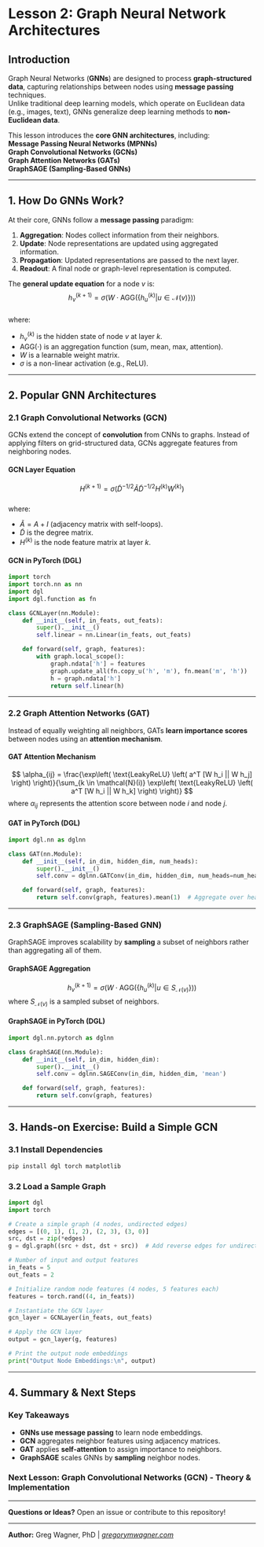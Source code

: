 # Lesson 2: Graph Neural Network Architectures  

## Introduction  

Graph Neural Networks (**GNNs**) are designed to process **graph-structured data**, capturing relationships between nodes using **message passing** techniques.  
Unlike traditional deep learning models, which operate on Euclidean data (e.g., images, text), GNNs generalize deep learning methods to **non-Euclidean data**.  

This lesson introduces the **core GNN architectures**, including:  
**Message Passing Neural Networks (MPNNs)**  
**Graph Convolutional Networks (GCNs)**  
**Graph Attention Networks (GATs)**  
**GraphSAGE (Sampling-Based GNNs)**  

---

## 1. How Do GNNs Work?  

At their core, GNNs follow a **message passing** paradigm:  

1. **Aggregation**: Nodes collect information from their neighbors.  
2. **Update**: Node representations are updated using aggregated information.  
3. **Propagation**: Updated representations are passed to the next layer.  
4. **Readout**: A final node or graph-level representation is computed.  

The **general update equation** for a node $v$ is:  
$$
h_v^{(k+1)} = \sigma \left( W \cdot \text{AGG} \left( \{ h_u^{(k)} | u \in \mathcal{N}(v) \} \right) \right)
$$  
where:  
- $h_v^{(k)}$ is the hidden state of node $v$ at layer $k$.  
- $\text{AGG}(\cdot)$ is an aggregation function (sum, mean, max, attention).  
- $W$ is a learnable weight matrix.  
- $\sigma$ is a non-linear activation (e.g., ReLU).  

---
## 2. Popular GNN Architectures  

### **2.1 Graph Convolutional Networks (GCN)**  

GCNs extend the concept of **convolution** from CNNs to graphs. Instead of applying filters on grid-structured data, GCNs aggregate features from neighboring nodes.  

#### **GCN Layer Equation**  
$$
H^{(k+1)} = \sigma \left( \tilde{D}^{-1/2} \tilde{A} \tilde{D}^{-1/2} H^{(k)} W^{(k)} \right)
$$  
where:  
- $\tilde{A} = A + I$ (adjacency matrix with self-loops).  
- $\tilde{D}$ is the degree matrix.  
- $H^{(k)}$ is the node feature matrix at layer $k$.  

#### **GCN in PyTorch (DGL)**  
```python
import torch
import torch.nn as nn
import dgl
import dgl.function as fn

class GCNLayer(nn.Module):
    def __init__(self, in_feats, out_feats):
        super().__init__()
        self.linear = nn.Linear(in_feats, out_feats)

    def forward(self, graph, features):
        with graph.local_scope():
            graph.ndata['h'] = features
            graph.update_all(fn.copy_u('h', 'm'), fn.mean('m', 'h'))
            h = graph.ndata['h']
            return self.linear(h)
```

---

### **2.2 Graph Attention Networks (GAT)**  

Instead of equally weighting all neighbors, GATs **learn importance scores** between nodes using an **attention mechanism**.  

#### **GAT Attention Mechanism**  
$$
\alpha_{ij} = \frac{\exp\left( \text{LeakyReLU} \left( a^T [W h_i || W h_j] \right) \right)}{\sum_{k \in \mathcal{N}(i)} \exp\left( \text{LeakyReLU} \left( a^T [W h_i || W h_k] \right) \right)}
$$ 
where $\alpha_{ij}$ represents the attention score between node $i$ and node $j$.  

#### **GAT in PyTorch (DGL)**  
```python
import dgl.nn as dglnn

class GAT(nn.Module):
    def __init__(self, in_dim, hidden_dim, num_heads):
        super().__init__()
        self.conv = dglnn.GATConv(in_dim, hidden_dim, num_heads=num_heads)

    def forward(self, graph, features):
        return self.conv(graph, features).mean(1)  # Aggregate over heads
```

---

### **2.3 GraphSAGE (Sampling-Based GNN)**  

GraphSAGE improves scalability by **sampling** a subset of neighbors rather than aggregating all of them.  

#### **GraphSAGE Aggregation**  
$$
h_v^{(k+1)} = \sigma \left( W \cdot \text{AGG} \left( \{ h_u^{(k)} | u \in S_{\mathcal{N}(v)} \} \right) \right)
$$ 
where $S_{\mathcal{N}(v)}$ is a sampled subset of neighbors.  

#### **GraphSAGE in PyTorch (DGL)**  
```python
import dgl.nn.pytorch as dglnn

class GraphSAGE(nn.Module):
    def __init__(self, in_dim, hidden_dim):
        super().__init__()
        self.conv = dglnn.SAGEConv(in_dim, hidden_dim, 'mean')

    def forward(self, graph, features):
        return self.conv(graph, features)
```

---

## 3. Hands-on Exercise: Build a Simple GCN  

### **3.1 Install Dependencies**  
```bash
pip install dgl torch matplotlib
```

### **3.2 Load a Sample Graph**  
```python
import dgl
import torch

# Create a simple graph (4 nodes, undirected edges)
edges = [(0, 1), (1, 2), (2, 3), (3, 0)]
src, dst = zip(*edges)
g = dgl.graph((src + dst, dst + src))  # Add reverse edges for undirected graph

# Number of input and output features
in_feats = 5
out_feats = 2

# Initialize random node features (4 nodes, 5 features each)
features = torch.rand((4, in_feats))

# Instantiate the GCN layer
gcn_layer = GCNLayer(in_feats, out_feats)

# Apply the GCN layer
output = gcn_layer(g, features)

# Print the output node embeddings
print("Output Node Embeddings:\n", output)
```

---

## 4. Summary & Next Steps  

### **Key Takeaways**  
- **GNNs use message passing** to learn node embeddings.  
- **GCN** aggregates neighbor features using adjacency matrices.  
- **GAT** applies **self-attention** to assign importance to neighbors.  
- **GraphSAGE** scales GNNs by **sampling** neighbor nodes.  

### **Next Lesson:** **Graph Convolutional Networks (GCN) - Theory & Implementation**  

---

**Questions or Ideas?** Open an issue or contribute to this repository!  

---
**Author:** Greg Wagner, PhD | *[gregorymwagner.com](http://www.gregorymwagner.com)*  
